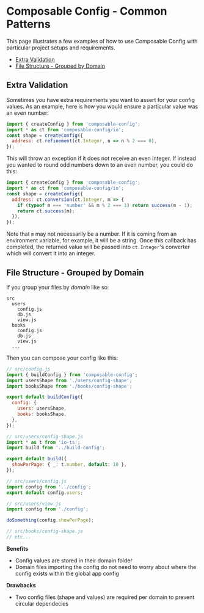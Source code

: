 # Composable Config - Common Patterns

This page illustrates a few examples of how to use Composable Config with particular project setups and requirements.

- [Extra Validation](#Extra-Validation)
- [File Structure - Grouped by Domain](#File-Structure---Grouped-by-Domain)

## Extra Validation

Sometimes you have extra requirements you want to assert for your config values. As an example, here is how you would ensure a particular value was an even number:

```js
import { createConfig } from 'composable-config';
import * as ct from 'composable-config/io';
const shape = createConfig({
  address: ct.refinement(ct.Integer, n => n % 2 === 0),
});
```

This will throw an exception if it does not receive an even integer. If instead you wanted to round odd numbers down to an even number, you could do this:

```js
import { createConfig } from 'composable-config';
import * as ct from 'composable-config/io';
const shape = createConfig({
  address: ct.conversion(ct.Integer, m => {
    if (typeof m === 'number' && m % 2 === 1) return success(m - 1);
    return ct.success(m);
  }),
});
```

Note that `m` may not necessarily be a number. If it is coming from an environment variable, for example, it will be a string. Once this callback has completed, the returned value will be passed into `ct.Integer`'s converter which will convert it into an integer.

## File Structure - Grouped by Domain

If you group your files by _domain_ like so:

```
src
  users
    config.js
    db.js
    view.js
  books
    config.js
    db.js
    view.js
  ...
```

Then you can compose your config like this:

```js
// src/config.js
import { buildConfig } from 'composable-config';
import usersShape from './users/config-shape';
import booksShape from './books/config-shape';

export default buildConfig({
  config: {
    users: usersShape,
    books: booksShape,
  },
});
```

```js
// src/users/config-shape.js
import * as t from 'io-ts';
import build from '../build-config';

export default build({
  showPerPage: { _: t.number, default: 10 },
});
```

```js
// src/users/config.js
import config from '../config';
export default config.users;
```

```js
// src/users/view.js
import config from './config';

doSomething(config.showPerPage);
```

```js
// src/books/config-shape.js
// etc...
```

**Benefits**

- Config values are stored in their domain folder
- Domain files importing the config do not need to worry about where the config exists within the global app config

**Drawbacks**

- Two config files (shape and values) are required per domain to prevent circular dependecies
